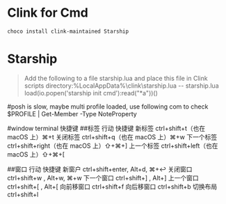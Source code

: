 # Clink for Cmd

` choco install clink-maintained Starship `

# Starship
>
> Add the following to a file starship.lua and place this file in Clink scripts directory:%LocalAppData%\clink\starship.lua
> -- starship.lua
> load(io.popen('starship init cmd'):read("*a"))()


#posh is slow, maybe multi profile loaded, use following com to check
    $PROFILE | Get-Member -Type NoteProperty


#window terminal 快捷键
##标签
行动    	快捷键
新标签  	ctrl+shift+t（也在 macOS 上）⌘+t
关闭标签	ctrl+shift+q（也在 macOS 上）⌘+w
下一个标签	ctrl+shift+right（也在 macOS 上）⇧+⌘+]
上一个标签	ctrl+shift+left（也在 macOS 上）⇧+⌘+[

##窗口
行动    	快捷键
新窗户  	ctrl+shift+enter, Alt+d, ⌘+↩
关闭窗口	ctrl+shift+w , Alt+w, ⌘+w
下一个窗口	ctrl+shift+] , Alt+]
上一个窗口	ctrl+shift+[ , Alt+[
向前移窗口	ctrl+shift+f
向后移窗口	ctrl+shift+b
切换布局	ctrl+shift+l
